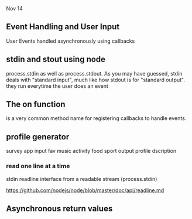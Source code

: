 <!-- @format -->

Nov 14

## Event Handling and User Input

User Events handled asynchronously using callbacks

## stdin and stout using node

process.stdin as well as process.stdout. As you may have guessed, stdin deals with "standard input", much like how stdout is for "standard output".
they run everytime the user does an event

## The on function

is a very common method name for registering callbacks to handle events.

## profile generator

survey app
input fav music activity food sport
output profile dscription

### read one line at a time

stdin
readline interface from a readable stream (process.stdin)

https://github.com/nodejs/node/blob/master/doc/api/readline.md

## Asynchronous return values
